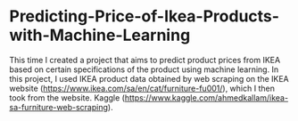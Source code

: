 # Predicting-Price-of-Ikea-Products-with-Machine-Learning
This time I created a project that aims to predict product prices from IKEA based on certain specifications of the product using machine learning. In this project, I used IKEA product data obtained by web scraping on the IKEA website (https://www.ikea.com/sa/en/cat/furniture-fu001/), which I then took from the website. Kaggle (https://www.kaggle.com/ahmedkallam/ikea-sa-furniture-web-scraping).
